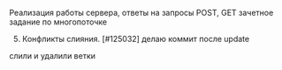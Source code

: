 Реализация работы сервера, ответы на запросы POST, GET
зачетное задание по многопоточке

5. Конфликты слияния. [#125032]
делаю коммит после update

слили и удалили ветки